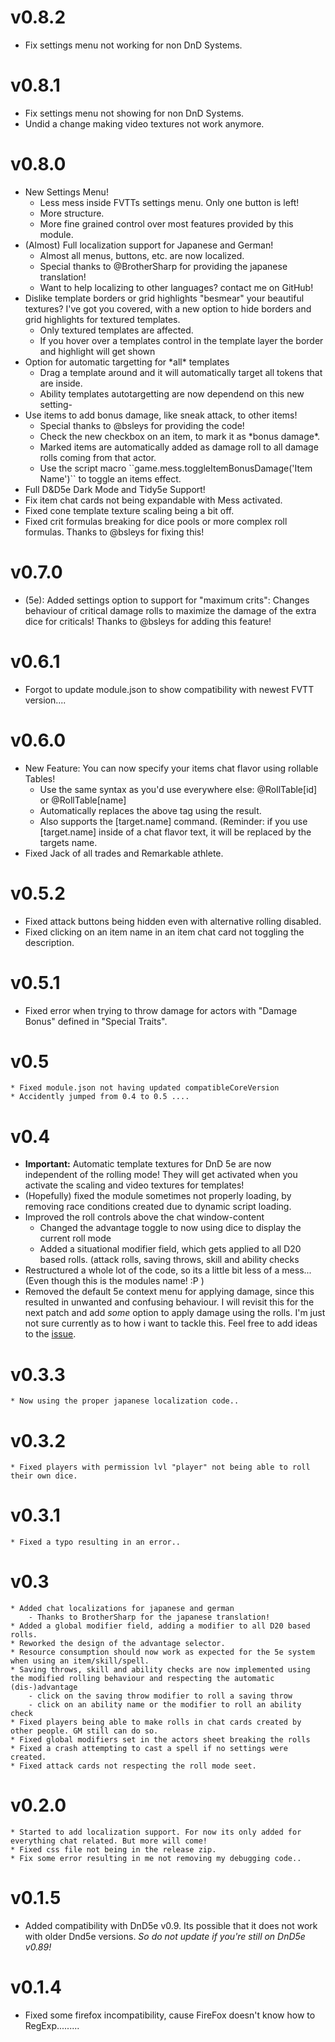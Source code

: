 # v0.8.2
* Fix settings menu not working for non DnD Systems.

# v0.8.1
* Fix settings menu not showing for non DnD Systems.
* Undid a change making video textures not work anymore.

# v0.8.0
<ul>
	<li>New Settings Menu!
		<ul>
			<li>Less mess inside FVTTs settings menu. Only one button is left!</li>
			<li>More structure.</li>
			<li>More fine grained control over most features provided by this module.</li>
		</ul>
	</li>
	<li>(Almost) Full localization support for Japanese and German!
		<ul>
			<li>Almost all menus, buttons, etc. are now localized.</li>
			<li>Special thanks to @BrotherSharp for providing the japanese translation!</li>
			<li>Want to help localizing to other languages? contact me on GitHub!</li>
		</ul>
	</li>
	<li>
		Dislike template borders or grid highlights "besmear" your beautiful textures? I've got you covered, with a new option to hide borders and grid highlights for textured templates.
		<ul>
			<li>Only textured templates are affected.</li>
			<li>If you hover over a templates control in the template layer the border and highlight will get shown</li>
		</ul>
	</li>
	<li>Option for automatic targetting for *all* templates
		<ul>
			<li>Drag a template around and it will automatically target all tokens that are inside.</li>
			<li>Ability templates autotargetting are now dependend on this new setting-</li>
		</ul>
	</li>
	<li>
		Use items to add bonus damage, like sneak attack, to other items!
		<ul>
			<li>Special thanks to @bsleys for providing the code!</li>
			<li>Check the new checkbox on an item, to mark it as *bonus damage*.</li>
			<li>Marked items are automatically added as damage roll to all damage rolls coming from that actor.</li>
			<li>Use the script macro ``game.mess.toggleItemBonusDamage('Item Name')`` to toggle an items effect.</li>
		</ul>
	</li>
	<li>Full  D&D5e Dark Mode and Tidy5e Support!</li>
	<li>Fix item chat cards not being expandable with Mess activated.</li>
	<li>Fixed cone template texture scaling being a bit off.</li>
	<li>Fixed crit formulas breaking for dice pools or more complex roll formulas. Thanks to @bsleys for fixing this!</li>
</ul>

# v0.7.0
* (5e): Added settings option to support for "maximum crits": Changes behaviour of critical damage rolls to maximize the damage of the extra dice for criticals! Thanks to @bsleys for adding this feature!

# v0.6.1
* Forgot to update module.json to show compatibility with newest FVTT version....

# v0.6.0
<ul>
	<li>New Feature: You can now specify your items chat flavor using rollable Tables!
		<ul>
			<li>Use the same syntax as you'd use everywhere else: @RollTable[id] or @RollTable[name]</li>
			<li>Automatically replaces the above tag using the result.</li>
			<li>Also supports the [target.name] command. (Reminder: if you use [target.name] inside of a chat flavor text, it will be replaced by the targets name.</li>
		</ul>
	</li>
	<li>
		Fixed Jack of all trades and Remarkable athlete.
	</li>
</ul>

# v0.5.2
<ul>
	<li>Fixed attack buttons being hidden even with alternative rolling disabled.</li>
	<li>Fixed clicking on an item name in an item chat card not toggling the description.</li>
</ul>

# v0.5.1
<ul>
	<li>Fixed error when trying to throw damage for actors with "Damage Bonus" defined in "Special Traits".</li>
</ul>

# v0.5
	* Fixed module.json not having updated compatibleCoreVersion
	* Accidently jumped from 0.4 to 0.5 ....

# v0.4
<ul>
	<li>
		<b style="font-weight: bold;">Important:</b> Automatic template textures for DnD 5e are now independent of the rolling mode! They will get activated when you activate the scaling and video textures for templates!
	</li>
	<li>(Hopefully) fixed the module sometimes not properly loading, by removing race conditions created due to dynamic script loading.</li>
	<li>Improved the roll controls above the chat window-content
		<ul>
			<li>Changed the advantage toggle to now using dice to display the current roll mode</li>
			<li>Added a situational modifier field, which gets applied to all D20 based rolls. (attack rolls, saving throws, skill and ability checks</li>
		</ul>
	</li>
	<li>
		Restructured a whole lot of the code, so its a little bit less of a mess... (Even though this is the modules name! :P )
	</li>
	<li>
	Removed the default 5e context menu for applying damage, since this resulted in unwanted and confusing behaviour. I will revisit this for the next patch and add <em>some</em> option to apply damage using the rolls. I'm just not sure currently as to how i want to tackle this. Feel free to add ideas to the <a href="https://github.com/Moerill/Mess/issues/9">issue</a>.
	</li>
</ul>

# v0.3.3
	* Now using the proper japanese localization code..

# v0.3.2
	* Fixed players with permission lvl "player" not being able to roll their own dice.

# v0.3.1
	* Fixed a typo resulting in an error..

# v0.3
	* Added chat localizations for japanese and german
		- Thanks to BrotherSharp for the japanese translation!
	* Added a global modifier field, adding a modifier to all D20 based rolls.
	* Reworked the design of the advantage selector.
	* Resource consumption should now work as expected for the 5e system when using an item/skill/spell.
	* Saving throws, skill and ability checks are now implemented using the modified rolling behaviour and respecting the automatic (dis-)advantage
		- click on the saving throw modifier to roll a saving throw
		- click on an ability name or the modifier to roll an ability check
	* Fixed players being able to make rolls in chat cards created by other people. GM still can do so.
	* Fixed global modifiers set in the actors sheet breaking the rolls
	* Fixed a crash attempting to cast a spell if no settings were created.
	* Fixed attack cards not respecting the roll mode seet.

# v0.2.0
	* Started to add localization support. For now its only added for everything chat related. But more will come!
	* Fixed css file not being in the release zip.
	* Fix some error resulting in me not removing my debugging code..

# v0.1.5
* Added compatibility with DnD5e v0.9. Its possible that it does not work with older Dnd5e versions. *So do not update if you're still on DnD5e v0.89!*

# v0.1.4
* Fixed some firefox incompatibility, cause FireFox doesn't know how to RegExp.........